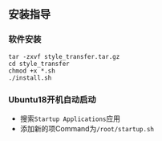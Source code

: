 ## 安装指导

### 软件安装

```
tar -zxvf style_transfer.tar.gz
cd style_transfer
chmod +x *.sh
./install.sh
```

### Ubuntu18开机自动启动
- 搜索`Startup Applications`应用
- 添加新的项Command为`/root/startup.sh`
